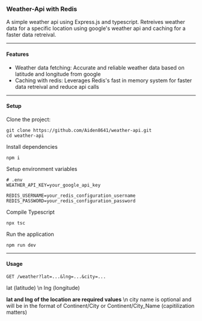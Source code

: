 ### Weather-Api with Redis

A simple weather api using Express.js and typescript. Retreives weather data for a specific location using google's weather api and caching for a faster data retreival.

---

#### Features

- Weather data fetching: Accurate and reliable weather data based on latitude and longitude from google
- Caching with redis: Leverages Redis's fast in memory system for faster data retreival and reduce api calls

---

#### Setup

Clone the project:

```
git clone https://github.com/Aiden8641/weather-api.git
cd weather-api
```

Install dependencies

```
npm i
```

Setup environment variables

```
# .env
WEATHER_API_KEY=your_google_api_key

REDIS_USERNAME=your_redis_configuration_username
REDIS_PASSWORD=your_redis_configuration_password
```

Compile Typescript

```
npx tsc
```

Run the application

```
npm run dev
```

---

#### Usage

```
GET /weather?lat=...&lng=...&city=...
```

lat (latitude) \n
lng (longitude)

**lat and lng of the location are required values** \n
city name is optional and will be in the format of Continent/City or Continent/City_Name (capitilization matters)

